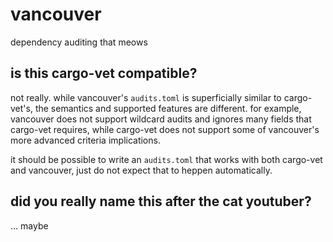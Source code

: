 <!--
SPDX-FileCopyrightText: 2025 xfnw

SPDX-License-Identifier: MPL-2.0
-->

# vancouver
dependency auditing that meows

## is this cargo-vet compatible?
not really. while vancouver's `audits.toml` is superficially similar
to cargo-vet's, the semantics and supported features are different.
for example, vancouver does not support wildcard audits and ignores
many fields that cargo-vet requires, while cargo-vet does not support
some of vancouver's more advanced criteria implications.

it should be possible to write an `audits.toml` that works with both
cargo-vet and vancouver, just do not expect that to heppen
automatically. 

## did you really name this after the cat youtuber?
... maybe
